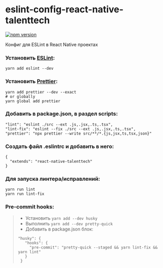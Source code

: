 # eslint-config-react-native-talenttech
[![npm version](https://badge.fury.io/js/eslint-config-react-native-talenttech.svg)](https://badge.fury.io/js/eslint-config-react-native-talenttech)

Конфиг для ESLint в React Native проектах

### Установить [ESLint](https://eslint.org):
    yarn add eslint --dev
    
### Установить [Prettier](https://prettier.io):
    yarn add prettier --dev --exact
    # or globally
    yarn global add prettier

### Добавить в package.json, в раздел scripts:
    "lint": "eslint ./src --ext .js,.jsx,.ts,.tsx",
    "lint-fix": "eslint --fix ./src --ext .js,.jsx,.ts,.tsx",
    "prettier": "npx prettier --write src/**/*.{js,jsx,ts,tsx,json}"

### Создать файл .eslintrc и добавить в него:
```
{
  "extends": "react-native-talenttech"
}
```

### Для запуска линтера/исправлений:
    yarn run lint
    yarn run lint-fix

### Pre-commit hooks:
> - Установить `yarn add --dev husky`
> - Выполнить `yarn add --dev pretty-quick`
> - Добавить в package.json блок:
> ```
> "husky": {
>    "hooks": {
>      "pre-commit": "pretty-quick --staged && yarn lint-fix && yarn lint"
>    }
>  }
> ```
